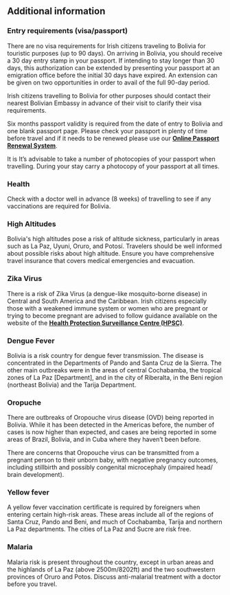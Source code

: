 ## Additional information

### **Entry requirements (visa/passport)**

There are no visa requirements for Irish citizens traveling to Bolivia for touristic purposes (up to 90 days). On arriving in Bolivia, you should receive a 30 day entry stamp in your passport. If intending to stay longer than 30 days, this authorization can be extended by presenting your passport at an emigration office before the initial 30 days have expired. An extension can be given on two opportunities in order to avail of the full 90-day period.

Irish citizens travelling to Bolivia for other purposes should contact their nearest Bolivian Embassy in advance of their visit to clarify their visa requirements.

Six months passport validity is required from the date of entry to Bolivia and one blank passport page. Please check your passport in plenty of time before travel and if it needs to be renewed please use our [**Online Passport Renewal System**](https://www.ireland.ie/en/dfa/passports/passport-online/).

It is It’s advisable to take a number of photocopies of your passport when travelling. During your stay carry a photocopy of your passport at all times.

### **Health**

Check with a doctor well in advance (8 weeks) of travelling to see if any vaccinations are required for Bolivia.

### **High Altitudes**

Bolivia's high altitudes pose a risk of altitude sickness, particularly in areas such as La Paz, Uyuni, Oruro, and Potosí. Travelers should be well informed about possible risks about high altitude. Ensure you have comprehensive travel insurance that covers medical emergencies and evacuation.

### **Zika Virus**

There is a risk of Zika Virus (a dengue-like mosquito-borne disease) in Central and South America and the Caribbean. Irish citizens especially those with a weakened immune system or women who are pregnant or trying to become pregnant are advised to follow guidance available on the website of the [**Health Protection Surveillance Centre (HPSC)**](https://www.hpsc.ie/a-z/vectorborne/zika/).

### **Dengue Fever**

Bolivia is a risk country for dengue fever transmission. The disease is concentrated in the Departments of Pando and Santa Cruz de la Sierra. The other main outbreaks were in the areas of central Cochabamba, the tropical zones of La Paz [Department], and in the city of Riberalta, in the Beni region (northeast Bolivia) and the Tarija Department.

### **Oropuche**

There are outbreaks of Oropouche virus disease (OVD) being reported in Bolivia. While it has been detected in the Americas before, the number of cases is now higher than expected, and cases are being reported in some areas of Brazil, Bolivia, and in Cuba where they haven’t been before.

There are concerns that Oropouche virus can be transmitted from a pregnant person to their unborn baby, with negative pregnancy outcomes, including stillbirth and possibly congenital microcephaly (impaired head/ brain development).

### **Yellow fever**

A yellow fever vaccination certificate is required by foreigners when entering certain high-risk areas. These areas include all of the regions of Santa Cruz, Pando and Beni, and much of Cochabamba, Tarija and northern La Paz departments. The cities of La Paz and Sucre are risk free.

### **Malaria**

Malaria risk is present throughout the country, except in urban areas and the highlands of La Paz (above 2500m/8202ft) and the two southwestern provinces of Oruro and Potos. Discuss anti-malarial treatment with a doctor before you travel.